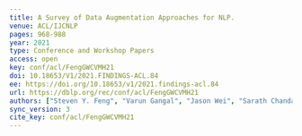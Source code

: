 ```yaml
---
title: A Survey of Data Augmentation Approaches for NLP.
venue: ACL/IJCNLP
pages: 968-988
year: 2021
type: Conference and Workshop Papers
access: open
key: conf/acl/FengGWCVMH21
doi: 10.18653/V1/2021.FINDINGS-ACL.84
ee: https://doi.org/10.18653/v1/2021.findings-acl.84
url: https://dblp.org/rec/conf/acl/FengGWCVMH21
authors: ["Steven Y. Feng", "Varun Gangal", "Jason Wei", "Sarath Chandar", "Soroush Vosoughi", "Teruko Mitamura", "Eduard H. Hovy"]
sync_version: 3
cite_key: conf/acl/FengGWCVMH21
---
```


